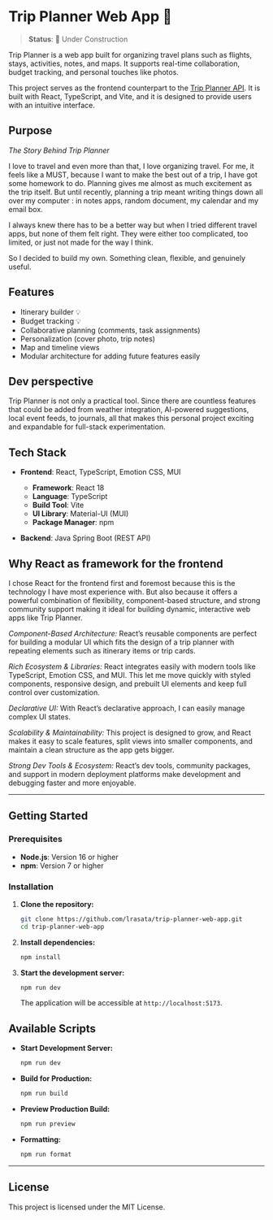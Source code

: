 # Trip Planner Web App 🚧

> **Status**: 🚧 Under Construction

Trip Planner is a web app built for organizing travel plans such as flights, stays, activities, notes,
and maps. It supports real-time collaboration, budget tracking, and personal touches like photos.

This project serves as the frontend counterpart to the [Trip Planner API](https://github.com/lrasata/tripPlannerAPI). It is built with React, TypeScript, and
Vite, and it is designed to provide users with an intuitive interface.

## Purpose

_The Story Behind Trip Planner_

I love to travel and even more than that, I love organizing travel. For me, it feels like a MUST, because I want to
make the best out of a trip, I have got some homework to do. Planning gives me almost as much excitement as the trip
itself. But until recently, planning a trip meant writing things down all over my computer : in notes apps, random
document, my calendar and my email box.

I always knew there has to be a better way but when I tried different travel apps, but none of them felt right.
They were either too complicated, too limited, or just not made for the way I think.

So I decided to build my own. Something clean, flexible, and genuinely useful.

## Features

- Itinerary builder :bulb:
- Budget tracking :bulb:
- Collaborative planning (comments, task assignments)
- Personalization (cover photo, trip notes)
- Map and timeline views
- Modular architecture for adding future features easily

## Dev perspective

Trip Planner is not only a practical tool. Since there are countless features that could be added from weather integration,
AI-powered suggestions, local event feeds, to journals, all that makes this personal project exciting and expandable for full-stack experimentation.

## Tech Stack

- **Frontend**: React, TypeScript, Emotion CSS, MUI

  - **Framework**: React 18
  - **Language**: TypeScript
  - **Build Tool**: Vite
  - **UI Library**: Material-UI (MUI)
  - **Package Manager**: npm

- **Backend**: Java Spring Boot (REST API)

## Why React as framework for the frontend

I chose React for the frontend first and foremost because this is the technology I have most experience with.
But also because it offers a powerful combination of flexibility, component-based structure, and strong community
support making it ideal for building dynamic, interactive web apps like Trip Planner.

_Component-Based Architecture:_ React’s reusable components are perfect for building a modular UI which fits the
design of a trip planner with repeating elements such as itinerary items or trip cards.

_Rich Ecosystem & Libraries:_ React integrates easily with modern tools like TypeScript, Emotion CSS, and MUI.
This let me move quickly with styled components, responsive design, and prebuilt UI elements and keep full control over
customization.

_Declarative UI:_ With React’s declarative approach, I can easily manage complex UI states.

_Scalability & Maintainability:_ This project is designed to grow, and React makes it easy to scale features,
split views into smaller components, and maintain a clean structure as the app gets bigger.

_Strong Dev Tools & Ecosystem:_ React’s dev tools, community packages, and support in modern deployment platforms make development and debugging faster and more enjoyable.

---

## Getting Started

### Prerequisites

- **Node.js**: Version 16 or higher
- **npm**: Version 7 or higher

### Installation

1. **Clone the repository:**

   ```bash
   git clone https://github.com/lrasata/trip-planner-web-app.git
   cd trip-planner-web-app
   ```

2. **Install dependencies:**

   ```bash
   npm install
   ```

3. **Start the development server:**

   ```bash
   npm run dev
   ```

   The application will be accessible at `http://localhost:5173`.

## Available Scripts

- **Start Development Server:**

  ```bash
  npm run dev
  ```

- **Build for Production:**

  ```bash
  npm run build
  ```

- **Preview Production Build:**

  ```bash
  npm run preview
  ```

- **Formatting:**

  ```bash
  npm run format
  ```

---

## License

This project is licensed under the MIT License.
